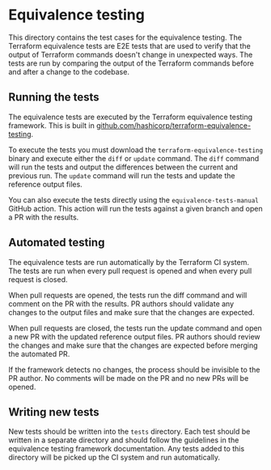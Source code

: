 # Equivalence testing

This directory contains the test cases for the equivalence testing. The
Terraform equivalence tests are E2E tests that are used to verify that the
output of Terraform commands doesn't change in unexpected ways. The tests are
run by comparing the output of the Terraform commands before and after a change
to the codebase.

## Running the tests

The equivalence tests are executed by the Terraform equivalence testing 
framework. This is built in [github.com/hashicorp/terraform-equivalence-testing](https://github.com/hashicorp/terraform-equivalence-testing).

To execute the tests you must download the `terraform-equivalence-testing` 
binary and execute either the `diff` or `update` command. The `diff` command
will run the tests and output the differences between the current and previous
run. The `update` command will run the tests and update the reference output
files.

You can also execute the tests directly using the `equivalence-tests-manual`
GitHub action. This action will run the tests against a given branch and
open a PR with the results.

## Automated testing

The equivalence tests are run automatically by the Terraform CI system. The
tests are run when every pull request is opened and when every pull request
is closed.

When pull requests are opened, the tests run the diff command and will comment
on the PR with the results. PR authors should validate any changes to the output
files and make sure that the changes are expected.

When pull requests are closed, the tests run the update command and open a new
PR with the updated reference output files. PR authors should review the changes
and make sure that the changes are expected before merging the automated PR.

If the framework detects no changes, the process should be invisible to the PR
author. No comments will be made on the PR and no new PRs will be opened.

## Writing new tests

New tests should be written into the `tests` directory. Each test should be
written in a separate directory and should follow the guidelines in the
equivalence testing framework documentation. Any tests added to this directory
will be picked up the CI system and run automatically.
